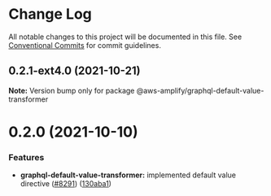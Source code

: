 # Change Log

All notable changes to this project will be documented in this file.
See [Conventional Commits](https://conventionalcommits.org) for commit guidelines.

## 0.2.1-ext4.0 (2021-10-21)

**Note:** Version bump only for package @aws-amplify/graphql-default-value-transformer





# 0.2.0 (2021-10-10)


### Features

* **graphql-default-value-transformer:** implemented default value directive ([#8291](https://github.com/aws-amplify/amplify-cli/issues/8291)) ([130aba1](https://github.com/aws-amplify/amplify-cli/commit/130aba1dda122b3289270d1a711da6e0326ecf90))
